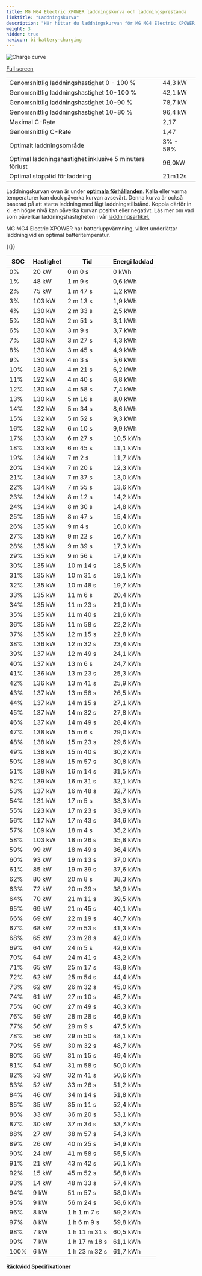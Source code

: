 ```yaml
---
title: MG MG4 Electric XPOWER laddningskurva och laddningsprestanda
linktitle: "Laddningskurva"
description: "Här hittar du laddningskurvan för MG MG4 Electric XPOWER."
weight: 3
hidden: true
navicon: bi-battery-charging
---
```

<!-- markdownlint-disable MD033 -->
<img src="/images/models/mg/mg4/mg4_electric_xpower/chargingcurve.svg" alt="Charge curve" class="img-fluid">

[Full screen](/images/models/mg/mg4/mg4_electric_xpower/chargingcurve.svg)


<table class="table table-striped border">
<tbody>
<tr>
<td>Genomsnittlig laddningshastighet 0 - 100 %</td><td>44,3 kW</td>
</tr>
<tr>
<td>Genomsnittlig laddningshastighet 10-100 %</td><td>42,1 kW</td>
</tr>
<tr>
<td>Genomsnittlig laddningshastighet 10-90 %</td><td>78,7 kW</td>
</tr>
<tr>
<td>Genomsnittlig laddningshastighet 10-80 %</td><td>96,4 kW</td>
</tr>
<tr>
<td>Maximal C-Rate</td><td>2,17</td>
</tr>
<tr>
<td>Genomsnittlig C-Rate</td><td>1,47</td>
</tr>
<tr>
<td>Optimalt laddningsområde</td><td>3% - 58%</td>
</tr>
<tr>
<td>Optimal laddningshastighet inklusive 5 minuters förlust</td><td>96,0kW</td>
</tr>
<tr>
<td>Optimal stopptid för laddning</td><td>21m12s</td>
</tr>
</tbody>
</table>


Laddningskurvan ovan är under **[optimala förhållanden](../../../../../technology/battery/charging/#temperatur)**. Kalla eller varma temperaturer kan dock påverka kurvan avsevärt. Denna kurva är också baserad på att starta laddning med lågt laddningstillstånd. Koppla därför in kl. en högre nivå kan påverka kurvan positivt eller negativt. Läs mer om vad som påverkar laddningshastigheten i vår [laddningsartikel.](../../../../../technology/battery/charging/)


MG MG4 Electric XPOWER har batteriuppvärmning, vilket underlättar laddning vid en optimal batteritemperatur.


{{<evkxdisplayaddarticle />}}
<table class="table table-striped border">
<thead>
<tr><th>SOC</th><th>Hastighet</th><th>Tid</th><th>Energi laddad</th></tr>
</thead>
<tbody>
<tr>
<td>0%</td><td>20 kW</td><td> 0 m 0 s </td><td>0 kWh </td>
</tr>
<tr>
<td>1%</td><td>48 kW</td><td> 1 m 9 s </td><td>0,6 kWh </td>
</tr>
<tr>
<td>2%</td><td>75 kW</td><td> 1 m 47 s </td><td>1,2 kWh </td>
</tr>
<tr>
<td>3%</td><td>103 kW</td><td> 2 m 13 s </td><td>1,9 kWh </td>
</tr>
<tr>
<td>4%</td><td>130 kW</td><td> 2 m 33 s </td><td>2,5 kWh </td>
</tr>
<tr>
<td>5%</td><td>130 kW</td><td> 2 m 51 s </td><td>3,1 kWh </td>
</tr>
<tr>
<td>6%</td><td>130 kW</td><td> 3 m 9 s </td><td>3,7 kWh </td>
</tr>
<tr>
<td>7%</td><td>130 kW</td><td> 3 m 27 s </td><td>4,3 kWh </td>
</tr>
<tr>
<td>8%</td><td>130 kW</td><td> 3 m 45 s </td><td>4,9 kWh </td>
</tr>
<tr>
<td>9%</td><td>130 kW</td><td> 4 m 3 s </td><td>5,6 kWh </td>
</tr>
<tr>
<td>10%</td><td>130 kW</td><td> 4 m 21 s </td><td>6,2 kWh </td>
</tr>
<tr>
<td>11%</td><td>122 kW</td><td> 4 m 40 s </td><td>6,8 kWh </td>
</tr>
<tr>
<td>12%</td><td>130 kW</td><td> 4 m 58 s </td><td>7,4 kWh </td>
</tr>
<tr>
<td>13%</td><td>130 kW</td><td> 5 m 16 s </td><td>8,0 kWh </td>
</tr>
<tr>
<td>14%</td><td>132 kW</td><td> 5 m 34 s </td><td>8,6 kWh </td>
</tr>
<tr>
<td>15%</td><td>132 kW</td><td> 5 m 52 s </td><td>9,3 kWh </td>
</tr>
<tr>
<td>16%</td><td>132 kW</td><td> 6 m 10 s </td><td>9,9 kWh </td>
</tr>
<tr>
<td>17%</td><td>133 kW</td><td> 6 m 27 s </td><td>10,5 kWh </td>
</tr>
<tr>
<td>18%</td><td>133 kW</td><td> 6 m 45 s </td><td>11,1 kWh </td>
</tr>
<tr>
<td>19%</td><td>134 kW</td><td> 7 m 2 s </td><td>11,7 kWh </td>
</tr>
<tr>
<td>20%</td><td>134 kW</td><td> 7 m 20 s </td><td>12,3 kWh </td>
</tr>
<tr>
<td>21%</td><td>134 kW</td><td> 7 m 37 s </td><td>13,0 kWh </td>
</tr>
<tr>
<td>22%</td><td>134 kW</td><td> 7 m 55 s </td><td>13,6 kWh </td>
</tr>
<tr>
<td>23%</td><td>134 kW</td><td> 8 m 12 s </td><td>14,2 kWh </td>
</tr>
<tr>
<td>24%</td><td>134 kW</td><td> 8 m 30 s </td><td>14,8 kWh </td>
</tr>
<tr>
<td>25%</td><td>135 kW</td><td> 8 m 47 s </td><td>15,4 kWh </td>
</tr>
<tr>
<td>26%</td><td>135 kW</td><td> 9 m 4 s </td><td>16,0 kWh </td>
</tr>
<tr>
<td>27%</td><td>135 kW</td><td> 9 m 22 s </td><td>16,7 kWh </td>
</tr>
<tr>
<td>28%</td><td>135 kW</td><td> 9 m 39 s </td><td>17,3 kWh </td>
</tr>
<tr>
<td>29%</td><td>135 kW</td><td> 9 m 56 s </td><td>17,9 kWh </td>
</tr>
<tr>
<td>30%</td><td>135 kW</td><td> 10 m 14 s </td><td>18,5 kWh </td>
</tr>
<tr>
<td>31%</td><td>135 kW</td><td> 10 m 31 s </td><td>19,1 kWh </td>
</tr>
<tr>
<td>32%</td><td>135 kW</td><td> 10 m 48 s </td><td>19,7 kWh </td>
</tr>
<tr>
<td>33%</td><td>135 kW</td><td> 11 m 6 s </td><td>20,4 kWh </td>
</tr>
<tr>
<td>34%</td><td>135 kW</td><td> 11 m 23 s </td><td>21,0 kWh </td>
</tr>
<tr>
<td>35%</td><td>135 kW</td><td> 11 m 40 s </td><td>21,6 kWh </td>
</tr>
<tr>
<td>36%</td><td>135 kW</td><td> 11 m 58 s </td><td>22,2 kWh </td>
</tr>
<tr>
<td>37%</td><td>135 kW</td><td> 12 m 15 s </td><td>22,8 kWh </td>
</tr>
<tr>
<td>38%</td><td>136 kW</td><td> 12 m 32 s </td><td>23,4 kWh </td>
</tr>
<tr>
<td>39%</td><td>137 kW</td><td> 12 m 49 s </td><td>24,1 kWh </td>
</tr>
<tr>
<td>40%</td><td>137 kW</td><td> 13 m 6 s </td><td>24,7 kWh </td>
</tr>
<tr>
<td>41%</td><td>136 kW</td><td> 13 m 23 s </td><td>25,3 kWh </td>
</tr>
<tr>
<td>42%</td><td>136 kW</td><td> 13 m 41 s </td><td>25,9 kWh </td>
</tr>
<tr>
<td>43%</td><td>137 kW</td><td> 13 m 58 s </td><td>26,5 kWh </td>
</tr>
<tr>
<td>44%</td><td>137 kW</td><td> 14 m 15 s </td><td>27,1 kWh </td>
</tr>
<tr>
<td>45%</td><td>137 kW</td><td> 14 m 32 s </td><td>27,8 kWh </td>
</tr>
<tr>
<td>46%</td><td>137 kW</td><td> 14 m 49 s </td><td>28,4 kWh </td>
</tr>
<tr>
<td>47%</td><td>138 kW</td><td> 15 m 6 s </td><td>29,0 kWh </td>
</tr>
<tr>
<td>48%</td><td>138 kW</td><td> 15 m 23 s </td><td>29,6 kWh </td>
</tr>
<tr>
<td>49%</td><td>138 kW</td><td> 15 m 40 s </td><td>30,2 kWh </td>
</tr>
<tr>
<td>50%</td><td>138 kW</td><td> 15 m 57 s </td><td>30,8 kWh </td>
</tr>
<tr>
<td>51%</td><td>138 kW</td><td> 16 m 14 s </td><td>31,5 kWh </td>
</tr>
<tr>
<td>52%</td><td>139 kW</td><td> 16 m 31 s </td><td>32,1 kWh </td>
</tr>
<tr>
<td>53%</td><td>137 kW</td><td> 16 m 48 s </td><td>32,7 kWh </td>
</tr>
<tr>
<td>54%</td><td>131 kW</td><td> 17 m 5 s </td><td>33,3 kWh </td>
</tr>
<tr>
<td>55%</td><td>123 kW</td><td> 17 m 23 s </td><td>33,9 kWh </td>
</tr>
<tr>
<td>56%</td><td>117 kW</td><td> 17 m 43 s </td><td>34,6 kWh </td>
</tr>
<tr>
<td>57%</td><td>109 kW</td><td> 18 m 4 s </td><td>35,2 kWh </td>
</tr>
<tr>
<td>58%</td><td>103 kW</td><td> 18 m 26 s </td><td>35,8 kWh </td>
</tr>
<tr>
<td>59%</td><td>99 kW</td><td> 18 m 49 s </td><td>36,4 kWh </td>
</tr>
<tr>
<td>60%</td><td>93 kW</td><td> 19 m 13 s </td><td>37,0 kWh </td>
</tr>
<tr>
<td>61%</td><td>85 kW</td><td> 19 m 39 s </td><td>37,6 kWh </td>
</tr>
<tr>
<td>62%</td><td>80 kW</td><td> 20 m 8 s </td><td>38,3 kWh </td>
</tr>
<tr>
<td>63%</td><td>72 kW</td><td> 20 m 39 s </td><td>38,9 kWh </td>
</tr>
<tr>
<td>64%</td><td>70 kW</td><td> 21 m 11 s </td><td>39,5 kWh </td>
</tr>
<tr>
<td>65%</td><td>69 kW</td><td> 21 m 45 s </td><td>40,1 kWh </td>
</tr>
<tr>
<td>66%</td><td>69 kW</td><td> 22 m 19 s </td><td>40,7 kWh </td>
</tr>
<tr>
<td>67%</td><td>68 kW</td><td> 22 m 53 s </td><td>41,3 kWh </td>
</tr>
<tr>
<td>68%</td><td>65 kW</td><td> 23 m 28 s </td><td>42,0 kWh </td>
</tr>
<tr>
<td>69%</td><td>64 kW</td><td> 24 m 5 s </td><td>42,6 kWh </td>
</tr>
<tr>
<td>70%</td><td>64 kW</td><td> 24 m 41 s </td><td>43,2 kWh </td>
</tr>
<tr>
<td>71%</td><td>65 kW</td><td> 25 m 17 s </td><td>43,8 kWh </td>
</tr>
<tr>
<td>72%</td><td>62 kW</td><td> 25 m 54 s </td><td>44,4 kWh </td>
</tr>
<tr>
<td>73%</td><td>62 kW</td><td> 26 m 32 s </td><td>45,0 kWh </td>
</tr>
<tr>
<td>74%</td><td>61 kW</td><td> 27 m 10 s </td><td>45,7 kWh </td>
</tr>
<tr>
<td>75%</td><td>60 kW</td><td> 27 m 49 s </td><td>46,3 kWh </td>
</tr>
<tr>
<td>76%</td><td>59 kW</td><td> 28 m 28 s </td><td>46,9 kWh </td>
</tr>
<tr>
<td>77%</td><td>56 kW</td><td> 29 m 9 s </td><td>47,5 kWh </td>
</tr>
<tr>
<td>78%</td><td>56 kW</td><td> 29 m 50 s </td><td>48,1 kWh </td>
</tr>
<tr>
<td>79%</td><td>55 kW</td><td> 30 m 32 s </td><td>48,7 kWh </td>
</tr>
<tr>
<td>80%</td><td>55 kW</td><td> 31 m 15 s </td><td>49,4 kWh </td>
</tr>
<tr>
<td>81%</td><td>54 kW</td><td> 31 m 58 s </td><td>50,0 kWh </td>
</tr>
<tr>
<td>82%</td><td>53 kW</td><td> 32 m 41 s </td><td>50,6 kWh </td>
</tr>
<tr>
<td>83%</td><td>52 kW</td><td> 33 m 26 s </td><td>51,2 kWh </td>
</tr>
<tr>
<td>84%</td><td>46 kW</td><td> 34 m 14 s </td><td>51,8 kWh </td>
</tr>
<tr>
<td>85%</td><td>35 kW</td><td> 35 m 11 s </td><td>52,4 kWh </td>
</tr>
<tr>
<td>86%</td><td>33 kW</td><td> 36 m 20 s </td><td>53,1 kWh </td>
</tr>
<tr>
<td>87%</td><td>30 kW</td><td> 37 m 34 s </td><td>53,7 kWh </td>
</tr>
<tr>
<td>88%</td><td>27 kW</td><td> 38 m 57 s </td><td>54,3 kWh </td>
</tr>
<tr>
<td>89%</td><td>26 kW</td><td> 40 m 25 s </td><td>54,9 kWh </td>
</tr>
<tr>
<td>90%</td><td>24 kW</td><td> 41 m 58 s </td><td>55,5 kWh </td>
</tr>
<tr>
<td>91%</td><td>21 kW</td><td> 43 m 42 s </td><td>56,1 kWh </td>
</tr>
<tr>
<td>92%</td><td>15 kW</td><td> 45 m 52 s </td><td>56,8 kWh </td>
</tr>
<tr>
<td>93%</td><td>14 kW</td><td> 48 m 33 s </td><td>57,4 kWh </td>
</tr>
<tr>
<td>94%</td><td>9 kW</td><td> 51 m 57 s </td><td>58,0 kWh </td>
</tr>
<tr>
<td>95%</td><td>9 kW</td><td> 56 m 24 s </td><td>58,6 kWh </td>
</tr>
<tr>
<td>96%</td><td>8 kW</td><td>1 h 1 m 7 s </td><td>59,2 kWh </td>
</tr>
<tr>
<td>97%</td><td>8 kW</td><td>1 h 6 m 9 s </td><td>59,8 kWh </td>
</tr>
<tr>
<td>98%</td><td>7 kW</td><td>1 h 11 m 31 s </td><td>60,5 kWh </td>
</tr>
<tr>
<td>99%</td><td>7 kW</td><td>1 h 17 m 18 s </td><td>61,1 kWh </td>
</tr>
<tr>
<td>100%</td><td>6 kW</td><td>1 h 23 m 32 s </td><td>61,7 kWh </td>
</tr>
</tbody>
</table>

<div class="mt-3 mb-3">
<a href="../rangeandconsumption/" class="text-decoration-none text-black">
<strong><i class="bi-arrow-left"></i> Räckvidd </strong>
</a>
<a href="../specifications/" class="text-decoration-none text-black float-end">
<strong>Specifikationer <i class="bi-arrow-right"></i></strong>
</a>
</div>
